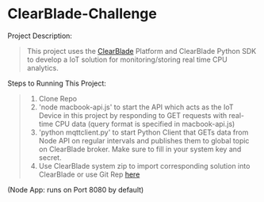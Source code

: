 # ClearBlade-Challenge

Project Description:
  > This project uses the [ClearBlade](https://www.clearblade.com/) Platform and ClearBlade Python SDK to develop a IoT solution for 
  monitoring/storing real time CPU analytics.
  
Steps to Running This Project:
  > 1. Clone Repo
  > 2. 'node macbook-api.js' to start the API which acts as the IoT Device in this project by responding to GET requests with real-time 
  CPU data (query format is specified in macbook-api.js)
  > 3. 'python mqttclient.py' to start Python Client that GETs data from Node API on regular intervals and publishes them to global topic 
  on ClearBlade broker. Make sure to fill in your system key and secret. 
  > 4. Use ClearBlade system zip to import corresponding solution into ClearBlade or use Git Rep [here](https://github.com/rohithn1/test-system)
  
 (Node App: runs on Port 8080 by default)

